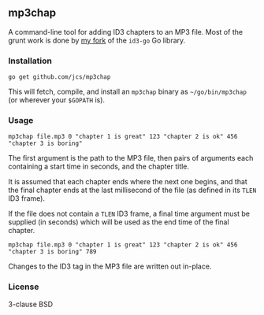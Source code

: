 ## mp3chap

A command-line tool for adding ID3 chapters to an MP3 file.
Most of the grunt work is done by
[my fork](https://github.com/jcs/id3-go)
of the `id3-go` Go library.

### Installation

    go get github.com/jcs/mp3chap

This will fetch, compile, and install an `mp3chap` binary as `~/go/bin/mp3chap` (or
wherever your `$GOPATH` is).

### Usage

    mp3chap file.mp3 0 "chapter 1 is great" 123 "chapter 2 is ok" 456 "chapter 3 is boring"

The first argument is the path to the MP3 file, then pairs of arguments each
containing a start time in seconds, and the chapter title.

It is assumed that each chapter ends where the next one begins, and that the
final chapter ends at the last millisecond of the file (as defined in its
`TLEN` ID3 frame).

If the file does not contain a `TLEN` ID3 frame, a final time argument must
be supplied (in seconds) which will be used as the end time of the final
chapter.

    mp3chap file.mp3 0 "chapter 1 is great" 123 "chapter 2 is ok" 456 "chapter 3 is boring" 789

Changes to the ID3 tag in the MP3 file are written out in-place.

### License

3-clause BSD
